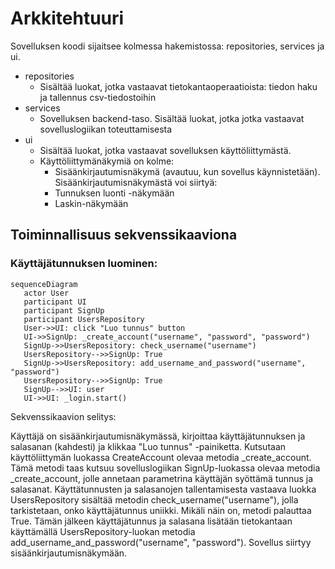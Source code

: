 # Arkkitehtuuri

Sovelluksen koodi sijaitsee kolmessa hakemistossa: repositories, services ja ui.
- repositories
  - Sisältää luokat, jotka vastaavat tietokantaoperaatioista: tiedon haku ja tallennus csv-tiedostoihin
- services
  - Sovelluksen backend-taso. Sisältää luokat, jotka jotka vastaavat sovelluslogiikan toteuttamisesta
- ui
  - Sisältää luokat, jotka vastaavat sovelluksen käyttöliittymästä.
  - Käyttöliittymänäkymiä on kolme:
    - Sisäänkirjautumisnäkymä (avautuu, kun sovellus käynnistetään). Sisäänkirjautumisnäkymästä voi siirtyä:
    - Tunnuksen luonti -näkymään
    - Laskin-näkymään



## Toiminnallisuus sekvenssikaaviona

### Käyttäjätunnuksen luominen:

```mermaid
sequenceDiagram
   actor User
   participant UI
   participant SignUp
   participant UsersRepository
   User->>UI: click "Luo tunnus" button
   UI->>SignUp: _create_account("username", "password", "password")
   SignUp->>UsersRepository: check_username("username")
   UsersRepository-->>SignUp: True
   SignUp->>UsersRepository: add_username_and_password("username", "password")
   UsersRepository-->>SignUp: True
   SignUp-->>UI: user
   UI->>UI: _login.start()
```
Sekvenssikaavion selitys:

Käyttäjä on sisäänkirjautumisnäkymässä, kirjoittaa käyttäjätunnuksen ja salasanan (kahdesti) ja klikkaa "Luo tunnus" -painiketta. Kutsutaan käyttöliittymän luokassa CreateAccount olevaa metodia _create_account. Tämä metodi taas kutsuu sovelluslogiikan SignUp-luokassa olevaa metodia _create_account, jolle annetaan parametrina käyttäjän syöttämä tunnus ja salasanat. Käyttätunnusten ja salasanojen tallentamisesta vastaava luokka UsersRepository sisältää metodin check_username("username"), jolla tarkistetaan, onko käyttäjätunnus uniikki. Mikäli näin on, metodi palauttaa True. Tämän jälkeen käyttäjätunnus ja salasana lisätään tietokantaan käyttämällä UsersRepository-luokan metodia add_username_and_password("username", "password"). Sovellus siirtyy sisäänkirjautumisnäkymään.
